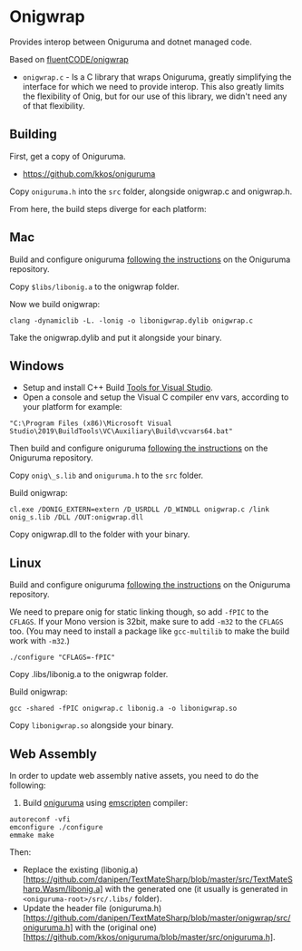 # Onigwrap

Provides interop between Oniguruma and dotnet managed code.

Based on [fluentCODE/onigwrap](https://github.com/fluentCODE/onigwrap)

* `onigwrap.c` - Is a C library that wraps Oniguruma, greatly simplifying the interface for which we need to provide interop. This also greatly limits the flexibility of Onig, but for our use of this library, we didn't need any of that flexibility.
## Building

First, get a copy of Oniguruma.

* https://github.com/kkos/oniguruma

Copy `oniguruma.h` into the `src` folder, alongside onigwrap.c and onigwrap.h.

From here, the build steps diverge for each platform:

Mac
---

Build and configure oniguruma [following the instructions](https://github.com/kkos/oniguruma#case-2-manual-compilation-on-linux-unix-and-cygwin-platform) on the Oniguruma repository.

Copy `$libs/libonig.a` to the onigwrap folder.

Now we build onigwrap:

`clang -dynamiclib -L. -lonig -o libonigwrap.dylib onigwrap.c`

Take the onigwrap.dylib and put it alongside your binary.

Windows
-------
* Setup and install C++ Build [Tools for Visual Studio](https://visualstudio.microsoft.com/es/thank-you-downloading-visual-studio/?sku=BuildTools&rel=16).
* Open a console and setup the Visual C compiler env vars, according to your platform for example:

`"C:\Program Files (x86)\Microsoft Visual Studio\2019\BuildTools\VC\Auxiliary\Build\vcvars64.bat"`

Then build and configure oniguruma [following the instructions](https://github.com/kkos/oniguruma#case-3-windows-6432bit-platform-visual-studio) on the Oniguruma repository.

Copy `onig\_s.lib` and `oniguruma.h` to the `src` folder.

Build onigwrap:

`cl.exe /DONIG_EXTERN=extern /D_USRDLL /D_WINDLL onigwrap.c /link onig_s.lib /DLL /OUT:onigwrap.dll`

Copy onigwrap.dll to the folder with your binary.

Linux
-----

Build and configure oniguruma [following the instructions](https://github.com/kkos/oniguruma#case-2-manual-compilation-on-linux-unix-and-cygwin-platform) on the Oniguruma repository.

We need to prepare onig for static linking though, so add `-fPIC` to the `CFLAGS`. If your Mono version is 32bit, make sure to add `-m32` to the `CFLAGS` too. (You may need to install a package like `gcc-multilib` to make the build work with `-m32`.)

`./configure "CFLAGS=-fPIC"`

Copy .libs/libonig.a to the onigwrap folder.

Build onigwrap:

`gcc -shared -fPIC onigwrap.c libonig.a -o libonigwrap.so`

Copy `libonigwrap.so` alongside your binary.

Web Assembly
-----

In order to update web assembly native assets, you need to do the following:

1. Build [oniguruma](https://github.com/kkos/oniguruma) using [emscripten](https://emscripten.org/) compiler:

```
autoreconf -vfi
emconfigure ./configure
emmake make
```

Then:
- Replace the existing (libonig.a)[https://github.com/danipen/TextMateSharp/blob/master/src/TextMateSharp.Wasm/libonig.a] with the generated one (it usually is generated in `<oniguruma-root>/src/.libs/` folder).
- Update the header file (oniguruma.h)[https://github.com/danipen/TextMateSharp/blob/master/onigwrap/src/oniguruma.h] with the (original one)[https://github.com/kkos/oniguruma/blob/master/src/oniguruma.h].
